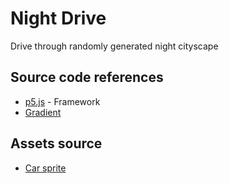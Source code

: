# Night Drive
Drive through randomly generated night cityscape

## Source code references
* [p5.js](https://p5js.org/) - Framework
* [Gradient](https://p5js.org/examples/color-linear-gradient.html)

## Assets source
* [Car sprite](https://www.vecteezy.com/vector-art/140757-carros-icons-vector)